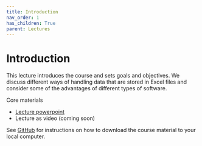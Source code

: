 ```yaml
---
title: Introduction
nav_order: 1
has_children: True
parent: Lectures
---
```


# Introduction

This lecture introduces the course and sets goals and objectives. We discuss different ways of handling data that are stored in Excel files and consider some of the advantages of different types of software.

Core materials

+ [Lecture powerpoint](https://github.com/Campbell-Muscle-Lab/teaching_PGY630_QM/blob/master/lectures/introduction/introduction.pptx)
+ Lecture as video (coming soon)

See [GitHub](../../github/github.html) for instructions on how to download the course material to your local computer.





